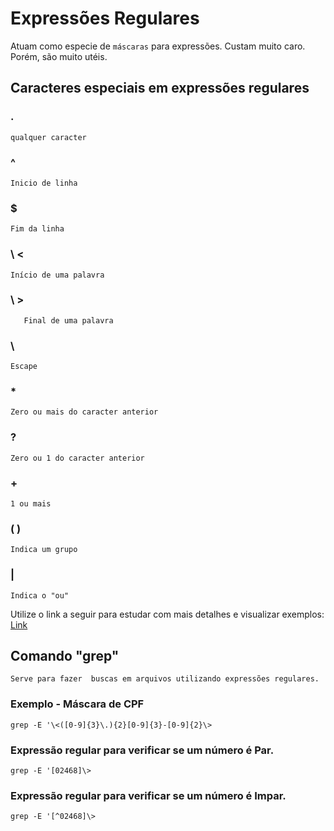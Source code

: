 # Expressões Regulares

Atuam como especie de ```máscaras``` para expressões. Custam muito caro. Porém, são muito utéis.

## Caracteres especiais em expressões regulares


### .
    qualquer caracter

### ^ 
    Inicio de linha

### $   
    Fim da linha

###     \ <  
    Início de uma palavra
    
### \ >
       Final de uma palavra

### \
    Escape

### *
    Zero ou mais do caracter anterior

### ?
    Zero ou 1 do caracter anterior

### +
    1 ou mais

### ( )
    Indica um grupo

### | 
    Indica o "ou"

Utilize o link a seguir para estudar com mais detalhes e visualizar exemplos: [Link](https://www.devmedia.com.br/iniciando-expressoes-regulares/6557)

## Comando "grep"

    Serve para fazer  buscas em arquivos utilizando expressões regulares.

### Exemplo - Máscara de CPF

    grep -E '\<([0-9]{3}\.){2}[0-9]{3}-[0-9]{2}\>

### Expressão regular para verificar se um número é Par.

    grep -E '[02468]\>


### Expressão regular para verificar se um número é Impar.

    grep -E '[^02468]\>



